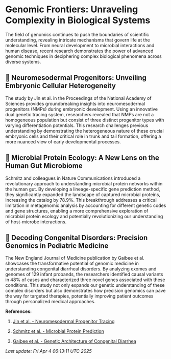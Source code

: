 # Genomic Frontiers: Unraveling Complexity in Biological Systems

The field of genomics continues to push the boundaries of scientific understanding, revealing intricate mechanisms that govern life at the molecular level. From neural development to microbial interactions and human disease, recent research demonstrates the power of advanced genomic techniques in deciphering complex biological phenomena across diverse systems.

## 🧠 Neuromesodermal Progenitors: Unveiling Embryonic Cellular Heterogeneity

The study by Jin et al. in the Proceedings of the National Academy of Sciences provides groundbreaking insights into neuromesodermal progenitors (NMPs) during embryonic development. Using an innovative dual genetic tracing system, researchers revealed that NMPs are not a homogeneous population but consist of three distinct progenitor types with varying differentiation potentials. This research challenges previous understanding by demonstrating the heterogeneous nature of these crucial embryonic cells and their critical role in trunk and tail formation, offering a more nuanced view of early developmental processes.

## 🦠 Microbial Protein Ecology: A New Lens on the Human Gut Microbiome

Schmitz and colleagues in Nature Communications introduced a revolutionary approach to understanding microbial protein networks within the human gut. By developing a lineage-specific gene prediction method, they significantly expanded the landscape of captured microbial proteins, increasing the catalog by 78.9%. This breakthrough addresses a critical limitation in metagenomic analysis by accounting for different genetic codes and gene structures, enabling a more comprehensive exploration of microbial protein ecology and potentially revolutionizing our understanding of host-microbe interactions.

## 🧬 Decoding Congenital Disorders: Precision Genomics in Pediatric Medicine

The New England Journal of Medicine publication by Gaibee et al. showcases the transformative potential of genomic medicine in understanding congenital diarrheal disorders. By analyzing exomes and genomes of 129 infant probands, the researchers identified causal variants in 48% of cases and characterized three novel genes associated with these conditions. This study not only expands our genetic understanding of these complex disorders but also demonstrates how precision genomics can pave the way for targeted therapies, potentially improving patient outcomes through personalized medical approaches.

**References:**

1. [Jin et al. - Neuromesodermal Progenitor Tracing](https://pubmed.ncbi.nlm.nih.gov/40178900/)

2. [Schmitz et al. - Microbial Protein Prediction](https://pubmed.ncbi.nlm.nih.gov/40180917/)

3. [Gaibee et al. - Genetic Architecture of Congenital Diarrhea](https://pubmed.ncbi.nlm.nih.gov/40174224/)

*Last update: Fri Apr  4 06:13:11 UTC 2025*
